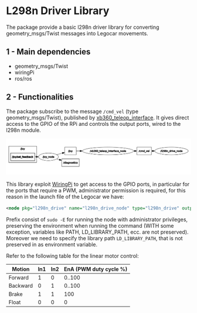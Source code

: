 # **L298n Driver Library**

The package provide a basic l298n driver library for converting geometry_msgs/Twist messages into Legocar movements.

## **1 - Main dependencies**

* geometry_msgs/Twist
* wiringPi
* ros/ros

## **2 - Functionalities**

The package subscribe to the message `/cmd_vel` (type geometry_msgs/Twist), published by [xb360_teleop_interface](../xb360_teleop_interface). It gives direct access to the GPIO of the RPi and controls the output ports, wired to the l298n module.

<img src="../pics/screen_rqtgraph.png" alt="screen">

This library exploit [WiringPi](http://wiringpi.com/) to get access to the GPIO ports, in particular for the ports that require a PWM, administrator permission is required, for this reason in the launch file of the Legocar we have:

````xml 
<node pkg="l298n_drive" name="l298n_drive_node" type="l298n_drive" output="screen" launch-prefix="sudo -E LD_LIBRARY_PATH=$(optenv LD_LIBRARY_PATH)"> </node>

````

Prefix consist of `sudo -E` for running the node with administrator privileges, preserving the environment when running the command (WITH some exception, variables like PATH, LD_LIBRARY_PATH, ecc. are not preserved).  Moreover we need to specify the library path `LD_LIBRARY_PATH`, that is not preserved in as environment variable. 

Refer to the following table for the linear motor control:

|    Motion      | In1 | In2 | EnA (PWM duty cycle %) |
|----------|-------------|-------------|------------------------------|
| Forward  | 1           | 0           | 0..100                       |
| Backward | 0           | 1           | 0..100                       |
| Brake    | 1           | 1           | 100                          |
| Float    | 0           | 0           | 0                            |


